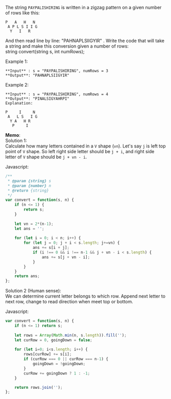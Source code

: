 The string `PAYPALISHIRING` is written in a zigzag pattern on a given number of rows like this:  
```
P   A   H   N
 A P L S I I G
  Y   I   R
```
And then read line by line: "PAHNAPLSIIGYIR" . 
Write the code that will take a string and make this conversion given a number of rows:  
string convert(string s, int numRows);  

Example 1:
```
**Input** : s = "PAYPALISHIRING", numRows = 3
**Output**: "PAHNAPLSIIGYIR"
```
Example 2:
```
**Input** : s = "PAYPALISHIRING", numRows = 4
**Output**: "PINALSIGYAHRPI"
Explanation:

P     I     N
 A   L S   I G
  Y A   H R
   P     I
```

**Memo**:  
Solution 1:  
Calculate how many letters contained in a `V` shape (`vn`).
Let's say `j` is left top point of `V` shape. So left right side letter should be `j + i`, and right side letter of `V` shape should be `j + vn - i`.

Javascript:  
```Javascript
/**
 * @param {string} s
 * @param {number} n
 * @return {string}
 */
var convert = function(s, n) {
    if (n <= 1) {
        return s;
    }
    
    let vn = 2*(n-1);
    let ans = '';
    
    for (let i = 0; i < n; i++) {
        for (let j = 0; j + i < s.length; j+=vn) {
            ans += s[i + j];
            if (i !== 0 && i !== n-1 && j + vn - i < s.length) {
                ans += s[j + vn - i];
            }
        }
    }
    return ans;
};
```

Solution 2 (Human sense):  
We can determine current letter belongs to which row. Append next letter to next row, change to read direction when meet top or bottom.

Javascript:  
```Javascript
var convert = function(s, n) {
    if (n <= 1) return s;
    
    let rows = Array(Math.min(n, s.length)).fill('');
    let curRow = 0, goingDown = false;
    
    for (let i=0; i<s.length; i++) {
        rows[curRow] += s[i];
        if (curRow === 0 || curRow === n-1) {
            goingDown = !goingDown;
        }
        curRow += goingDown ? 1 : -1;
    }

    return rows.join('');
};
```
